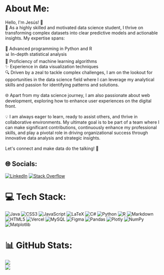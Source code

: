 # About Me:
Hello, I'm Jesús! 👋<br>🚀 As a highly skilled and motivated data science student, I thrive on transforming complex datasets into clear predictive models and actionable insights. My expertise spans:<br><br>🐍 Advanced programming in Python and R<br>📊 In-depth statistical analysis<br>🤖 Proficiency of machine learning algorithms<br>✨ Experience in data visualization techniques<br>🔍 Driven by a zeal to tackle complex challenges, I am on the lookout for opportunities in the data science field where I can leverage my analytical skills and passion for identifying patterns and solutions. <br><br>🌐 Apart from my data science journey, I am also passionate about web development, exploring how to enhance user experiences on the digital front.<br><br>💡 I am always eager to learn, ready to assist others, and thrive in collaborative environments. My ultimate goal is to be part of a team where I can make significant contributions, continuously enhance my professional skills, and play a pivotal role in driving organizational success through innovative data analysis and strategic insights.<br><br>Let's connect and make data do the talking! 🚀


## 🌐 Socials:
[![LinkedIn](https://img.shields.io/badge/LinkedIn-%230077B5.svg?logo=linkedin&logoColor=white)](https://linkedin.com/in/www.linkedin.com/in/jesús-david-arévalo-montilla) [![Stack Overflow](https://img.shields.io/badge/-Stackoverflow-FE7A16?logo=stack-overflow&logoColor=white)](https://stackoverflow.com/users/https://stackoverflow.com/users/15016771/yisusparker) 

# 💻 Tech Stack:
![Java](https://img.shields.io/badge/java-%23ED8B00.svg?style=flat&logo=openjdk&logoColor=white) ![CSS3](https://img.shields.io/badge/css3-%231572B6.svg?style=flat&logo=css3&logoColor=white) ![JavaScript](https://img.shields.io/badge/javascript-%23323330.svg?style=flat&logo=javascript&logoColor=%23F7DF1E) ![LaTeX](https://img.shields.io/badge/latex-%23008080.svg?style=flat&logo=latex&logoColor=white) ![C#](https://img.shields.io/badge/c%23-%23239120.svg?style=flat&logo=csharp&logoColor=white) ![Python](https://img.shields.io/badge/python-3670A0?style=flat&logo=python&logoColor=ffdd54) ![R](https://img.shields.io/badge/r-%23276DC3.svg?style=flat&logo=r&logoColor=white) ![Markdown](https://img.shields.io/badge/markdown-%23000000.svg?style=flat&logo=markdown&logoColor=white) ![HTML5](https://img.shields.io/badge/html5-%23E34F26.svg?style=flat&logo=html5&logoColor=white) ![Vercel](https://img.shields.io/badge/vercel-%23000000.svg?style=flat&logo=vercel&logoColor=white) ![MySQL](https://img.shields.io/badge/mysql-4479A1.svg?style=flat&logo=mysql&logoColor=white) ![Figma](https://img.shields.io/badge/figma-%23F24E1E.svg?style=flat&logo=figma&logoColor=white) ![Pandas](https://img.shields.io/badge/pandas-%23150458.svg?style=flat&logo=pandas&logoColor=white) ![Plotly](https://img.shields.io/badge/Plotly-%233F4F75.svg?style=flat&logo=plotly&logoColor=white) ![NumPy](https://img.shields.io/badge/numpy-%23013243.svg?style=flat&logo=numpy&logoColor=white) ![Matplotlib](https://img.shields.io/badge/Matplotlib-%23ffffff.svg?style=flat&logo=Matplotlib&logoColor=black)
# 📊 GitHub Stats:
![](https://github-readme-stats.vercel.app/api?username=YisusParker&theme=dark&hide_border=true&include_all_commits=false&count_private=false)<br/>
![](https://github-readme-streak-stats.herokuapp.com/?user=YisusParker&theme=dark&hide_border=true)<br/>


<!-- Proudly created with GPRM ( https://gprm.itsvg.in ) -->
